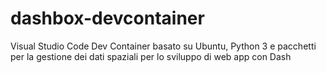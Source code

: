 # dashbox-devcontainer
Visual Studio Code Dev Container basato su Ubuntu, Python 3 e pacchetti per la gestione dei dati spaziali per lo sviluppo di web app con Dash
